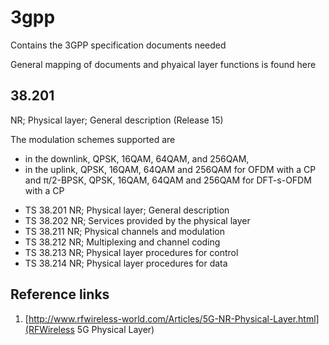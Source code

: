 # 3gpp
Contains the 3GPP specification documents needed

General mapping of documents  and phyaical layer functions is found here
## 38.201
NR; Physical layer; General description
(Release 15)

The modulation schemes supported are 
-	in the downlink, QPSK, 16QAM, 64QAM, and 256QAM,
-	in the uplink, QPSK, 16QAM, 64QAM and 256QAM for OFDM with a CP and π/2-BPSK, QPSK, 16QAM, 64QAM and 256QAM for DFT-s-OFDM with a CP


* TS 38.201	NR; Physical layer; General description	 
* TS 38.202	NR; Services provided by the physical layer	 
* TS 38.211	NR; Physical channels and modulation	 
* TS 38.212	NR; Multiplexing and channel coding	 
* TS 38.213	NR; Physical layer procedures for control	 
* TS 38.214	NR; Physical layer procedures for data


## Reference links
1. [http://www.rfwireless-world.com/Articles/5G-NR-Physical-Layer.html](RFWireless 5G Physical Layer)